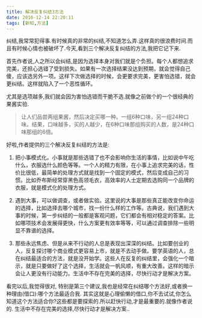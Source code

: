 ```yaml
---
title: 解决反复纠结3方法
date: 2016-12-14 22:20:11
tags: [新知,方法]
---
```

纠结,我常常犯得事.有时候真的非常的纠结,不知道怎么弄.这样真的很浪费时间.而且有时候心情也被破坏了.今天,看到三个解决反复纠结的方法,我把它记下来.

首先作者说,人之所以会纠结,是因为选择本身对我们就是个负担。每个人都想追求完美，还担心选错了受到损失。如果有一次选择结果没达到预期，就会觉得自己傻，应该选另外一项。这样下次做选择的时候，会更要求完美，更害怕选错，就会更纠结。这样就陷入了一个恶性循环。

尤其是选项越多,我们就会因为害怕选错而干脆不选.就像之前做个的一个很经典的果酱实验.

>让人们品尝两组果酱，然后决定买哪一种。一组6种口味，另一组24种口味。结果，口味越多，买的人越少，在6种口味那组购买的人数，是24种口味那组的6倍。

好啦,作者提供的三个解决反复纠结的方法是:

1. 把小事模式化。小事就是那些选错了也不会影响你生活的事情，比如说中午吃什么，衣服选什么颜色等等。一个人的精力有限，在小事上追求完美的话，性价比很低，最简单的处理方式就是找到一个固定的模式，然后变成自己的习惯。比如乔布斯经常穿黑色高领毛衣，高效率的人士定期去选购同一个品牌的衣服，就是模式化的处理方式。

2. 遇到大事，可以做调查，或者做实验。这里说的大事是那些真正能改变你命运的选择，比如选择去哪个城市，找一份什么样的工作等。古典说，我们遇到大事的时候，第一步纠结的一般都是客观问题，它们都会有相对稳定的答案。比如哪项技术会发展得更快，什么方案更有效率等等，可以通过调查排除一些明显不靠谱的选择。

3. 那些永远焦虑、但是从来不行动的人总是表现出深深的纠结。比如要创业的人，反复探讨哪个商业模式更容易上市，就是不去动手做。要学英语的人，总在纠结最适合的方法，就是没开始学。这些人在反复的纠结里，会强化一个暗示，就是只要做好了这个选择，生活就会一帆风顺，有重大改善。这样的暗示会让人更没有行动能力。生活中不存在完美的选择，尽快行动才是解决方案。

看完以后,我觉得很对, 特别是第三个建议,我也是经常在纠结哪个方法好,或者换一种理由(借口):哪个方法最适合我.  其实这就是心理偷懒的借口,你不去试试,你怎么知道这个方法适合你?这些都是要探索的.所以赶快行动,才是最重要的.就像作者说的. 生活中不存在完美的选择,尽快行动才是解决方案..